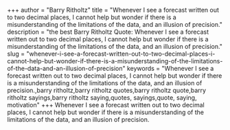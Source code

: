 +++
author = "Barry Ritholtz"
title = "Whenever I see a forecast written out to two decimal places, I cannot help but wonder if there is a misunderstanding of the limitations of the data, and an illusion of precision."
description = "the best Barry Ritholtz Quote: Whenever I see a forecast written out to two decimal places, I cannot help but wonder if there is a misunderstanding of the limitations of the data, and an illusion of precision."
slug = "whenever-i-see-a-forecast-written-out-to-two-decimal-places-i-cannot-help-but-wonder-if-there-is-a-misunderstanding-of-the-limitations-of-the-data-and-an-illusion-of-precision"
keywords = "Whenever I see a forecast written out to two decimal places, I cannot help but wonder if there is a misunderstanding of the limitations of the data, and an illusion of precision.,barry ritholtz,barry ritholtz quotes,barry ritholtz quote,barry ritholtz sayings,barry ritholtz saying,quotes, sayings,quote, saying, motivation"
+++
Whenever I see a forecast written out to two decimal places, I cannot help but wonder if there is a misunderstanding of the limitations of the data, and an illusion of precision.
